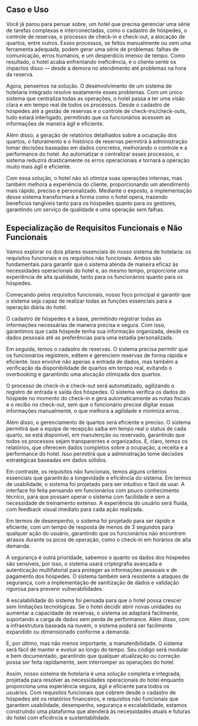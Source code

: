 ## Caso e Uso


Você já parou para pensar sobre, um hotel que precisa gerenciar uma série de tarefas complexas e interconectadas, como o cadastro de hóspedes, o controle de reservas, o processo de check-in e check-out, a alocação de quartos, entre outros. Esses processos, se feitos manualmente ou sem uma ferramenta adequada, podem gerar uma série de problemas: falhas de comunicação, erros humanos, e um desperdício imenso de tempo. Como resultado, o hotel acaba enfrentando ineficiência, e o cliente sente os impactos disso — desde a demora no atendimento até problemas na hora da reserva.

Agora, pensemos na solução. O desenvolvimento de um sistema de hotelaria integrado resolve exatamente esses problemas. Com um único sistema que centraliza todas as operações, o hotel passa a ter uma visão clara e em tempo real de todos os processos. Desde o cadastro de hóspedes até a gestão de reservas e o controle de check-ins/check-outs, tudo estará interligado, permitindo que os funcionários acessem as informações de maneira ágil e eficiente.

Além disso, a geração de relatórios detalhados sobre a ocupação dos quartos, o faturamento e o histórico de reservas permitirá à administração tomar decisões baseadas em dados concretos, melhorando o controle e a performance do hotel. Ao automatizar e centralizar esses processos, o sistema reduzirá drasticamente os erros operacionais e tornará a operação muito mais ágil e eficiente.

Com essa solução, o hotel não só otimiza suas operações internas, mas também melhora a experiência do cliente, proporcionando um atendimento mais rápido, preciso e personalizado. Mediante o exposto, a implementação desse sistema transformará a forma como o hotel opera, trazendo benefícios tangíveis tanto para os hóspedes quanto para os gestores, garantindo um serviço de qualidade e uma operação sem falhas.


## Especialização de Requisitos Funcionais e Não Funcionais


Vamos explorar os dois pilares essenciais do nosso sistema de hotelaria: os requisitos funcionais e os requisitos não funcionais. Ambos são fundamentais para garantir que o sistema atenda de maneira eficaz às necessidades operacionais do hotel e, ao mesmo tempo, proporcione uma experiência de alta qualidade, tanto para os funcionários quanto para os hóspedes.

Começando pelos requisitos funcionais, nosso foco principal é garantir que o sistema seja capaz de realizar todas as funções essenciais para a operação diária do hotel.

O cadastro de hóspedes é a base, permitindo registrar todas as informações necessárias de maneira precisa e segura. Com isso, garantimos que cada hóspede tenha sua informação organizada, desde os dados pessoais até as preferências para uma estadia personalizada.

Em seguida, temos o cadastro de reservas. O sistema precisa permitir que os funcionários registrem, editem e gerenciem reservas de forma rápida e eficiente. Isso envolve não apenas a entrada de dados, mas também a verificação da disponibilidade de quartos em tempo real, evitando o overbooking e garantindo uma alocação otimizada dos quartos.

O processo de check-in e check-out será automatizado, agilizando o registro de entrada e saída dos hóspedes. O sistema verifica os dados do hóspede no momento do check-in e gera automaticamente as notas fiscais e o recibo no check-out, sem que o funcionário precise digitar essas informações manualmente, o que melhora a agilidade e minimiza erros.

Além disso, o gerenciamento de quartos será eficiente e preciso. O sistema permitirá que a equipe de recepção saiba em tempo real o status de cada quarto, se está disponível, em manutenção ou reservado, garantindo que todos os processos sejam transparentes e organizados. E, claro, temos os relatórios, que oferecem dados completos sobre a ocupação, a receita e a performance do hotel. Isso permitirá que a administração tome decisões estratégicas baseadas em dados sólidos.

Em contraste, os requisitos não funcionais, temos alguns critérios essenciais que garantirão a longevidade e eficiência do sistema. Em termos de usabilidade, o sistema foi projetado para ser intuitivo e fácil de usar. A interface foi feita pensando em funcionários com pouco conhecimento técnico, para que possam operar o sistema com facilidade e sem a necessidade de treinamento extenso. A experiência do usuário será fluida, com feedback visual imediato para cada ação realizada.

Em termos de desempenho, o sistema foi projetado para ser rápido e eficiente, com um tempo de resposta de menos de 3 segundos para qualquer ação do usuário, garantindo que os funcionários não encontrem atrasos durante os picos de operação, como o check-in em horários de alta demanda.

A segurança é outra prioridade, sabemos o quanto os dados dos hóspedes são sensíveis, por isso, o sistema usará criptografia avançada e autenticação multifatorial para proteger as informações pessoais e de pagamento dos hóspedes. O sistema também será resistente a ataques de segurança, com a implementação de sanitização de dados e validação rigorosa para prevenir vulnerabilidades.

A escalabilidade do sistema foi pensada para que o hotel possa crescer sem limitações tecnológicas. Se o hotel decidir abrir novas unidades ou aumentar a capacidade de reservas, o sistema se adaptará facilmente, suportando a carga de dados sem perda de performance. Além disso, com a infraestrutura baseada na nuvem, o sistema poderá ser facilmente expandido ou dimensionado conforme a demanda.

E, por último, mas não menos importante, a manutenibilidade. O sistema será fácil de manter e evoluir ao longo do tempo. Seu código será modular e bem documentado, garantindo que qualquer atualização ou correção possa ser feita rapidamente, sem interromper as operações do hotel.

Assim, nosso sistema de hotelaria é uma solução completa e integrada, projetada para resolver as necessidades operacionais do hotel enquanto proporciona uma experiência segura, ágil e eficiente para todos os usuários. Com requisitos funcionais que cobrem desde o cadastro de hóspedes até os relatórios financeiros, e requisitos não funcionais que garantem usabilidade, desempenho, segurança e escalabilidade, estamos construindo uma plataforma que atenderá às necessidades atuais e futuras do hotel com eficiência e sustentabilidade.







